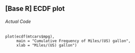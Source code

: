## [Base R] ECDF plot
###### Actual Code
```
plot(ecdf(mtcars$mpg),
     main = "Cumulative Frequency of Miles/(US) gallon",
     xlab = "Miles/(US) gallon")
```
